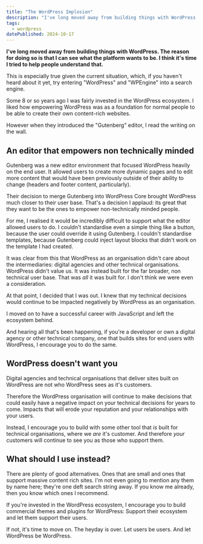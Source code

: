 ```yaml
---
title: "The WordPress Implosion"
description: "I've long moved away from building things with WordPress. The reason for doing so is that I can see what the platform wants to be. I think it's time I tried to help people understand that."
tags: 
  - wordpress
datePublished: 2024-10-17
---
```

**I've long moved away from building things with WordPress. The reason for doing so is that I can see what the platform wants to be. I think it's time I tried to help people understand that.**

This is especially true given the current situation, which, if you haven't heard about it yet, try entering "WordPress" and "WPEngine" into a search engine.

Some 8 or so years ago I was fairly invested in the WordPress ecosystem. I liked how empowering WordPress was as a foundation for normal people to be able to create their own content-rich websites.

However when they introduced the "Gutenberg" editor, I read the writing on the wall.

## An editor that empowers non technically minded

Gutenberg was a new editor environment that focused WordPress heavily on the end user. It allowed users to create more dynamic pages and to edit more content that would have been previously outside of their ability to change (headers and footer content, particularly).

Their decision to merge Gutenberg into WordPress Core brought WordPress much closer to their user base. That's a decision I applaud: its great that they want to be the ones to empower non-technically minded people.

For me, I realised it would be incredibly difficult to support what the editor allowed users to do. I couldn't standardise even a simple thing like a button, because the user could override it using Gutenberg. I couldn't standardise templates, because Gutenberg could inject layout blocks that didn't work on the template I had created.

It was clear from this that WordPress as an organisation didn't care about the intermediaries: digital agencies and other technical organisations. WordPress didn't value us. It was instead built for the far broader, non technical user base. That was _all_ it was built for. I don't think we were even a consideration.

At that point, I decided that I was out. I knew that my technical decisions would continue to be impacted negatively by WordPress as an organisation.

I moved on to have a successful career with JavaScript and left the ecosystem behind.

And hearing all that's been happening, if you're a developer or own a digital agency or other technical company, one that builds sites for end users with WordPress, I encourage you to do the same.

## WordPress doesn't want you

Digital agencies and technical organisations that deliver sites built on WordPress are not who WordPress sees as it's customers. 

Therefore the WordPress organisation will continue to make decisions that could easily have a negative impact on your technical decisions for years to come. Impacts that will erode your reputation and your relationships with your users.

Instead, I encourage you to build with some other tool that _is_ built for technical organisations, where we _are_ it's customer. And therefore _your_ customers will continue to see you as those who support them.

## What should I use instead?

There are plenty of good alternatives. Ones that are small and ones that support massive content rich sites. I'm not even going to mention any them by name here; they're one deft search string away. If you know me already, then you know which ones I recommend.

If you're invested in the WordPress ecosystem, I encourage you to build commercial themes and plugins for WordPress: Support their ecosystem and let them support their users.

If not, it's time to move on. The heyday is over. Let users be users. And let WordPress be WordPress.